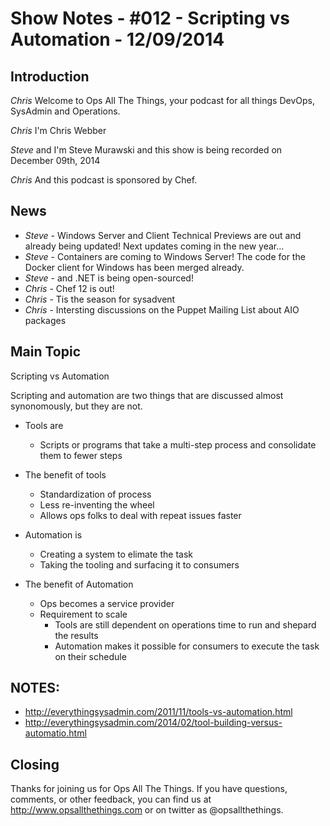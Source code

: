 Show Notes - #012 - Scripting vs Automation - 12/09/2014
===========================

Introduction
------------
*Chris* Welcome to Ops All The Things, your podcast for all things DevOps, SysAdmin and Operations.

*Chris* I'm Chris Webber

*Steve* and I'm Steve Murawski and this show is being recorded on December 09th, 2014

*Chris* And this podcast is sponsored by Chef.

News
----
* *Steve* - Windows Server and Client Technical Previews are out and already being updated!  Next updates coming in the new year...
* *Steve* - Containers are coming to Windows Server!  The code for the Docker client for Windows has been merged already.
* *Steve* - and .NET is being open-sourced!
* *Chris* - Chef 12 is out!
* *Chris* - Tis the season for sysadvent
* *Chris* - Intersting discussions on the Puppet Mailing List about AIO packages

Main Topic
----------
Scripting vs Automation

Scripting and automation are two things that are discussed almost synonomously, but they are not.

- Tools are
  - Scripts or programs that take a multi-step process and consolidate them to fewer steps

- The benefit of tools
  - Standardization of process
  - Less re-inventing the wheel
  - Allows ops folks to deal with repeat issues faster

- Automation is  
  - Creating a system to elimate the task
  - Taking the tooling and surfacing it to consumers

- The benefit of Automation
  - Ops becomes a service provider 
  - Requirement to scale
    - Tools are still dependent on operations time to run and shepard the results
    - Automation makes it possible for consumers to execute the task on their schedule


NOTES:
------
* http://everythingsysadmin.com/2011/11/tools-vs-automation.html
* http://everythingsysadmin.com/2014/02/tool-building-versus-automatio.html

Closing
-------
Thanks for joining us for Ops All The Things.  If you have questions, comments, or other feedback, you can find us at <http://www.opsallthethings.com> or on twitter as @opsallthethings.
